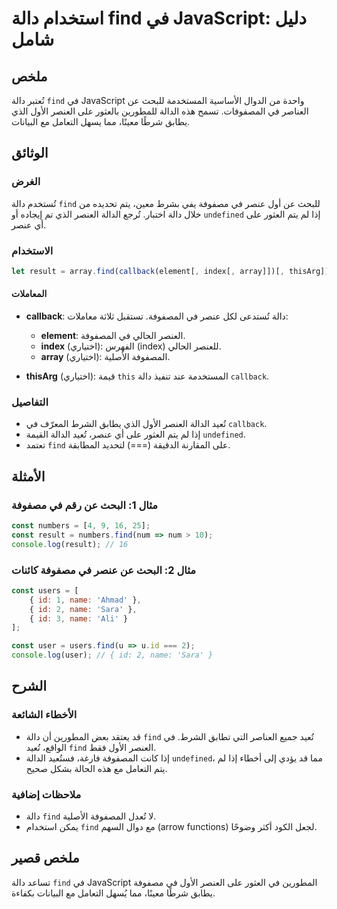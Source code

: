 <!--
Meta Description: # استخدام دالة find في JavaScript: دليل شامل ## ملخص تُعتبر دالة `find` في JavaScript واحدة من الدوال الأساسية المستخدمة للبحث عن العناصر في المصفوفات...
Meta Keywords: find, دالة, javascript, العنصر, الدالة
-->

# استخدام دالة find في JavaScript: دليل شامل

## ملخص
تُعتبر دالة `find` في JavaScript واحدة من الدوال الأساسية المستخدمة للبحث عن العناصر في المصفوفات. تسمح هذه الدالة للمطورين بالعثور على العنصر الأول الذي يطابق شرطًا معينًا، مما يسهل التعامل مع البيانات.

## الوثائق
### الغرض
تُستخدم دالة `find` للبحث عن أول عنصر في مصفوفة يفي بشرط معين، يتم تحديده من خلال دالة اختبار. تُرجع الدالة العنصر الذي تم إيجاده أو `undefined` إذا لم يتم العثور على أي عنصر.

### الاستخدام
```javascript
let result = array.find(callback(element[, index[, array]])[, thisArg]);
```

#### المعاملات
- **callback**: دالة تُستدعى لكل عنصر في المصفوفة. تستقبل ثلاثة معاملات:
  - **element**: العنصر الحالي في المصفوفة.
  - **index** (اختياري): الفهرس (index) للعنصر الحالي.
  - **array** (اختياري): المصفوفة الأصلية.

- **thisArg** (اختياري): قيمة `this` المستخدمة عند تنفيذ دالة `callback`.

### التفاصيل
- تُعيد الدالة العنصر الأول الذي يطابق الشرط المعرّف في `callback`.
- إذا لم يتم العثور على أي عنصر، تُعيد الدالة القيمة `undefined`.
- تعتمد `find` على المقارنة الدقيقة (===) لتحديد المطابقة.

## الأمثلة
### مثال 1: البحث عن رقم في مصفوفة
```javascript
const numbers = [4, 9, 16, 25];
const result = numbers.find(num => num > 10);
console.log(result); // 16
```

### مثال 2: البحث عن عنصر في مصفوفة كائنات
```javascript
const users = [
    { id: 1, name: 'Ahmad' },
    { id: 2, name: 'Sara' },
    { id: 3, name: 'Ali' }
];

const user = users.find(u => u.id === 2);
console.log(user); // { id: 2, name: 'Sara' }
```

## الشرح
### الأخطاء الشائعة
- قد يعتقد بعض المطورين أن دالة `find` تُعيد جميع العناصر التي تطابق الشرط. في الواقع، تُعيد `find` العنصر الأول فقط.
- إذا كانت المصفوفة فارغة، فستُعيد الدالة `undefined`، مما قد يؤدي إلى أخطاء إذا لم يتم التعامل مع هذه الحالة بشكل صحيح.

### ملاحظات إضافية
- دالة `find` لا تُعدل المصفوفة الأصلية.
- يمكن استخدام `find` مع دوال السهم (arrow functions) لجعل الكود أكثر وضوحًا.

## ملخص قصير
تساعد دالة `find` في JavaScript المطورين في العثور على العنصر الأول في مصفوفة يطابق شرطًا معينًا، مما يُسهل التعامل مع البيانات بكفاءة.
